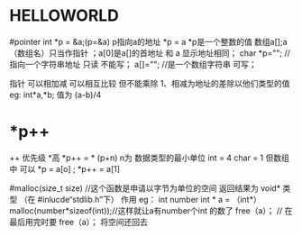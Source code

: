 # HELLOWORLD
#pointer
int *p = &a;(p=&a)
p指向a的地址
*p = a  *p是一个整数的值
数组a[];a（数组名）只当作指针 ；a[0]是a[]的首地址 和 a 显示地址相同；
char *p="";    //指向一个字符串地址 只读 不能写；
a[]="";       //是一个数组字符串 可写；


指针 可以相加减 可以相互比较 但不能乘除
1、相减为地址的差除以他们类型的值 eg: int*a,*b;
                                      值为 (a-b)/4
                          
  #  *p++
  ++ 优先级 *高
  *p++ = * (p+n)    n为 数据类型的最小单位  int = 4   char = 1 
  但数组中 可以  *p = a[o] ; *p++ = a[1]
  

#malloc(size_t size)  //这个函数是申请以字节为单位的空间  返回结果为 void* 类型
 （在 #inlucde“stdlib.h”下）
 作用 eg：   int number
              int * a = （int*）malloc(number*sizeof(int));//这样就让a有number个int 的数了 
            free（a）；
// 在最后用完时要 free（a）；   将空间还回去
